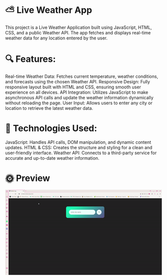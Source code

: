 # ⛅ Live Weather App
This project is a Live Weather Application built using JavaScript, HTML, CSS, and a public Weather API. The app fetches and displays real-time weather data for any location entered by the user.

# 🔍 Features:
Real-time Weather Data: Fetches current temperature, weather conditions, and forecasts using the chosen Weather API.
Responsive Design: Fully responsive layout built with HTML and CSS, ensuring smooth user experience on all devices.
API Integration: Utilizes JavaScript to make asynchronous API calls and update the weather information dynamically without reloading the page.
User Input: Allows users to enter any city or location to retrieve the latest weather data.

# 📌 Technologies Used:
JavaScript: Handles API calls, DOM manipulation, and dynamic content updates.
HTML & CSS: Creates the structure and styling for a clean and user-friendly interface.
Weather API: Connects to a third-party service for accurate and up-to-date weather information.

# 🌞 Preview
![](./Images/WeatherApp-Opera2024-09-1319-49-40-ezgif.com-video-to-gif-converter.gif)